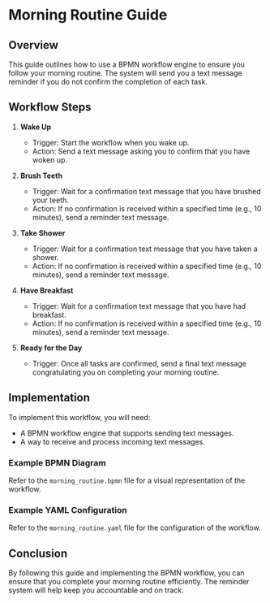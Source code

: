 # Morning Routine Guide

## Overview
This guide outlines how to use a BPMN workflow engine to ensure you follow your morning routine. The system will send you a text message reminder if you do not confirm the completion of each task.

## Workflow Steps

1. **Wake Up**
   - Trigger: Start the workflow when you wake up.
   - Action: Send a text message asking you to confirm that you have woken up.

2. **Brush Teeth**
   - Trigger: Wait for a confirmation text message that you have brushed your teeth.
   - Action: If no confirmation is received within a specified time (e.g., 10 minutes), send a reminder text message.

3. **Take Shower**
   - Trigger: Wait for a confirmation text message that you have taken a shower.
   - Action: If no confirmation is received within a specified time (e.g., 10 minutes), send a reminder text message.

4. **Have Breakfast**
   - Trigger: Wait for a confirmation text message that you have had breakfast.
   - Action: If no confirmation is received within a specified time (e.g., 10 minutes), send a reminder text message.

5. **Ready for the Day**
   - Trigger: Once all tasks are confirmed, send a final text message congratulating you on completing your morning routine.

## Implementation
To implement this workflow, you will need:
- A BPMN workflow engine that supports sending text messages.
- A way to receive and process incoming text messages.

### Example BPMN Diagram
Refer to the `morning_routine.bpmn` file for a visual representation of the workflow.

### Example YAML Configuration
Refer to the `morning_routine.yaml` file for the configuration of the workflow.

## Conclusion
By following this guide and implementing the BPMN workflow, you can ensure that you complete your morning routine efficiently. The reminder system will help keep you accountable and on track.

